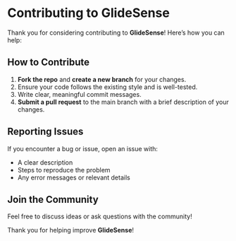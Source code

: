 # Contributing to GlideSense

Thank you for considering contributing to **GlideSense**! Here’s how you can help:

## How to Contribute
1. **Fork the repo** and **create a new branch** for your changes.
2. Ensure your code follows the existing style and is well-tested.
3. Write clear, meaningful commit messages.
4. **Submit a pull request** to the main branch with a brief description of your changes.

## Reporting Issues
If you encounter a bug or issue, open an issue with:
- A clear description
- Steps to reproduce the problem
- Any error messages or relevant details

## Join the Community
Feel free to discuss ideas or ask questions with the community!

Thank you for helping improve **GlideSense**!
